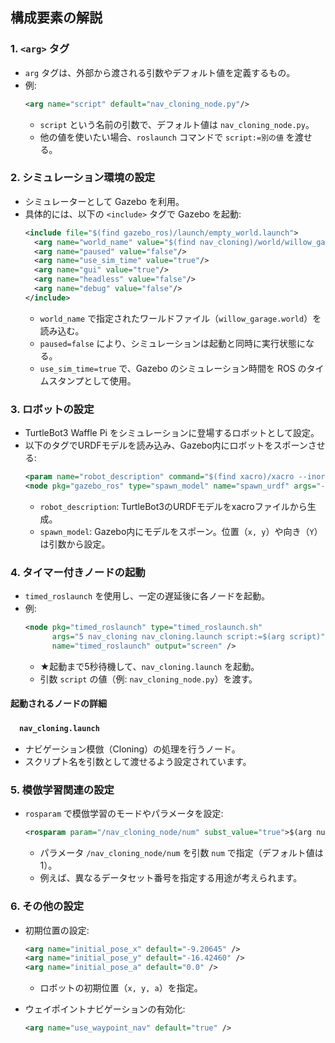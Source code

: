 

## 構成要素の解説

### 1. **`<arg>` タグ**
- `arg` タグは、外部から渡される引数やデフォルト値を定義するもの。
- 例:
  ```xml
  <arg name="script" default="nav_cloning_node.py"/>
  ```
  - `script` という名前の引数で、デフォルト値は `nav_cloning_node.py`。
  - 他の値を使いたい場合、`roslaunch` コマンドで `script:=別の値` を渡せる。



### 2. **シミュレーション環境の設定**
- シミュレーターとして Gazebo を利用。
- 具体的には、以下の `<include>` タグで Gazebo を起動:
  ```xml
  <include file="$(find gazebo_ros)/launch/empty_world.launch">
    <arg name="world_name" value="$(find nav_cloning)/world/willow_garage.world"/>
    <arg name="paused" value="false"/>
    <arg name="use_sim_time" value="true"/>
    <arg name="gui" value="true"/>
    <arg name="headless" value="false"/>
    <arg name="debug" value="false"/>
  </include>
  ```
  - `world_name` で指定されたワールドファイル（`willow_garage.world`）を読み込む。
  - `paused=false` により、シミュレーションは起動と同時に実行状態になる。
  - `use_sim_time=true` で、Gazebo のシミュレーション時間を ROS のタイムスタンプとして使用。



### 3. **ロボットの設定**
- TurtleBot3 Waffle Pi をシミュレーションに登場するロボットとして設定。
- 以下のタグでURDFモデルを読み込み、Gazebo内にロボットをスポーンさせる:
  ```xml
  <param name="robot_description" command="$(find xacro)/xacro --inorder $(find turtlebot3_description)/urdf/turtlebot3_waffle_pi.urdf.xacro" />
  <node pkg="gazebo_ros" type="spawn_model" name="spawn_urdf" args="-urdf -model mobile_base -x $(arg robot_x) -y $(arg robot_y) -z 0.0 -Y $(arg robot_Y) -param robot_description" />
  ```
  - `robot_description`: TurtleBot3のURDFモデルをxacroファイルから生成。
  - `spawn_model`: Gazebo内にモデルをスポーン。位置（`x, y`）や向き（`Y`）は引数から設定。



### 4. **タイマー付きノードの起動**
- `timed_roslaunch` を使用し、一定の遅延後に各ノードを起動。
- 例:
  ```xml
  <node pkg="timed_roslaunch" type="timed_roslaunch.sh"
        args="5 nav_cloning nav_cloning.launch script:=$(arg script)"
        name="timed_roslaunch" output="screen" />
  ```
  - ★起動まで5秒待機して、`nav_cloning.launch` を起動。
  - 引数 `script` の値（例: `nav_cloning_node.py`）を渡す。

#### 起動されるノードの詳細
　**`nav_cloning.launch`**
   - ナビゲーション模倣（Cloning）の処理を行うノード。
   - スクリプト名を引数として渡せるよう設定されています。



### 5. **模倣学習関連の設定**
- `rosparam` で模倣学習のモードやパラメータを設定:
  ```xml
  <rosparam param="/nav_cloning_node/num" subst_value="true">$(arg num)</rosparam>
  ```
  - パラメータ `/nav_cloning_node/num` を引数 `num` で指定（デフォルト値は1）。
  - 例えば、異なるデータセット番号を指定する用途が考えられます。



### 6. **その他の設定**
- 初期位置の設定:
  ```xml
  <arg name="initial_pose_x" default="-9.20645" />
  <arg name="initial_pose_y" default="-16.42460" />
  <arg name="initial_pose_a" default="0.0" />
  ```
  - ロボットの初期位置（`x, y, a`）を指定。

- ウェイポイントナビゲーションの有効化:
  ```xml
  <arg name="use_waypoint_nav" default="true" />
  ```

